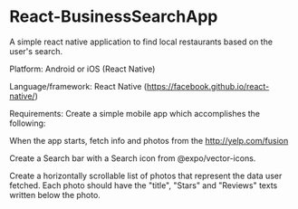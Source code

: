 # React-BusinessSearchApp
A simple react native application to find local restaurants based on the user's search.

Platform: Android or iOS (React Native)

Language/framework: React Native (https://facebook.github.io/react-native/)

Requirements: Create a simple mobile app which accomplishes the following:

When the app starts, fetch info and photos from the http://yelp.com/fusion

Create a Search bar with a Search icon from @expo/vector-icons. 

Create a horizontally scrollable list of photos that represent the data user fetched. 
Each photo should have the "title", "Stars" and "Reviews" texts written below the photo.



